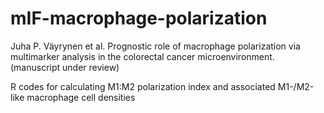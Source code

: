 # mIF-macrophage-polarization

Juha P. Väyrynen et al. Prognostic role of macrophage polarization via multimarker analysis in the colorectal cancer microenvironment. (manuscript under review)

R codes for calculating M1:M2 polarization index and associated M1-/M2-like macrophage cell densities

